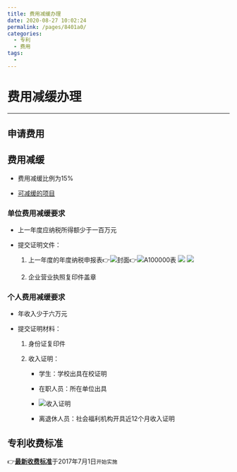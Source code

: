 ```yaml
---
title: 费用减缓办理
date: 2020-08-27 10:02:24
permalink: /pages/8401a0/
categories: 
  - 专利
  - 费用
tags: 
  - 
---
```

# 费用减缓办理

***


## 申请费用

## 费用减缓

- 费用减缓比例为15% 

- [可减缓的项目](:/2c4c527281a5494d90623fcf637d0ba4)

### 单位费用减缓要求

- 上一年度应纳税所得额少于一百万元

- 提交证明文件：

    1. 上一年度的年度纳税申报表👉![封面](https://i.loli.net/2019/12/11/5xeGBntR9ZuypFf.jpg)👉![A100000表](https://i.loli.net/2019/12/11/GUxKZbfLCW3rYmV.jpg)
![](https://tcs-ga.teambition.net/storage/111r434ece485f52bc2d165bb460a6ff2a19?Signature=eyJhbGciOiJIUzI1NiIsInR5cCI6IkpXVCJ9.eyJBcHBJRCI6IjU5Mzc3MGZmODM5NjMyMDAyZTAzNThmMSIsIl9hcHBJZCI6IjU5Mzc3MGZmODM5NjMyMDAyZTAzNThmMSIsIl9vcmdhbml6YXRpb25JZCI6IiIsImV4cCI6MTU5NzE5Njg1NiwiaWF0IjoxNTk2NTkyMDU2LCJyZXNvdXJjZSI6Ii9zdG9yYWdlLzExMXI0MzRlY2U0ODVmNTJiYzJkMTY1YmI0NjBhNmZmMmExOSJ9.93OLBGBxs1gVB0vtdNIDybavjkkE9gfoQp0v2fxiUPs&download=%E8%B4%B9%E5%87%8F%E6%96%87%E4%BB%B6%E5%B0%81%E9%9D%A2.jpg "")
![](https://tcs-ga.teambition.net/storage/111r2c862c810a2f48730b2b5908db7dec4b?Signature=eyJhbGciOiJIUzI1NiIsInR5cCI6IkpXVCJ9.eyJBcHBJRCI6IjU5Mzc3MGZmODM5NjMyMDAyZTAzNThmMSIsIl9hcHBJZCI6IjU5Mzc3MGZmODM5NjMyMDAyZTAzNThmMSIsIl9vcmdhbml6YXRpb25JZCI6IiIsImV4cCI6MTU5NzE5Njg1NiwiaWF0IjoxNTk2NTkyMDU2LCJyZXNvdXJjZSI6Ii9zdG9yYWdlLzExMXIyYzg2MmM4MTBhMmY0ODczMGIyYjU5MDhkYjdkZWM0YiJ9.el3aKnjHQxhCc-dt7X3FrwBNz0lhsw7Te_t0GD4OVqE&download=GUxKZbfLCW3rYmV.jpg "")

    1. 企业营业执照复印件盖章

### 个人费用减缓要求

- 年收入少于六万元

- 提交证明材料：

    1. 身份证复印件

    1. 收入证明：

        - 学生：学校出具在校证明

        - 在职人员：所在单位出具 
        -  ![__收入证明__](https://i.loli.net/2019/12/11/IOkPflGEvKTMCht.jpg)

        - 离退休人员：社会福利机构开具近12个月收入证明

## 专利收费标准 

👉[__最新收费标准__](http://www.cnipa.gov.cn/zscqgz/sfgs.pdf)于2017年7月1日`开始实施`






